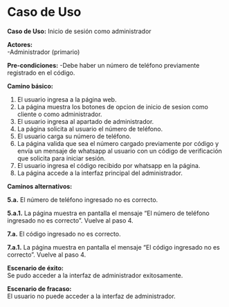 # Caso de Uso

**Caso de Uso:** Inicio de sesión como administrador

**Actores:**   
\-Administrador (primario)

**Pre-condiciones:**
-Debe haber un número de teléfono previamente registrado en el código.

**Camino básico:** 

1. El usuario ingresa a la página web.
2. La página muestra los botones de opcion de inicio de sesion como cliente o como administrador.
3. El usuario ingresa al apartado de administrador.
4. La página solicita al usuario el número de teléfono.
5. El usuario carga su número de teléfono.
6. La página valida que sea el número cargado previamente por código y envía un mensaje de whatsapp al usuario con un código de verificación que solicita para iniciar sesión.
7. El usuario ingresa el código recibido por whatsapp en la página.
8. La página accede a la interfaz principal del administrador.
    

**Caminos alternativos:** 

**5.a.** El número de teléfono ingresado no es correcto.

**5.a.1.** La página muestra en pantalla el mensaje “El número de teléfono ingresado no es correcto”. Vuelve al paso 4.

**7.a.** El código ingresado no es correcto.

**7.a.1.** La página muestra en pantalla el mensaje “El código ingresado no es correcto”. Vuelve al paso 4.

**Escenario de éxito:**   
Se pudo acceder a la interfaz de administrador exitosamente.

**Escenario de fracaso:**  
El usuario no puede acceder a la interfaz de administrador.

